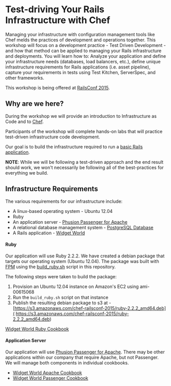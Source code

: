# Test-driving Your Rails Infrastructure with Chef

Managing your infrastructure with configuration management tools like Chef melds the practices of development and operations together. This workshop will focus on a development practice - Test Driven Development - and how that method can be applied to managing your Rails infrastructure and deployments. You will learn how to: Analyze your application and define your infrastructure needs (databases, load balancers, etc.), define unique infrastructure requirements for Rails applications (i.e. asset pipeline), capture your requirements in tests using Test Kitchen, ServerSpec, and other frameworks.

This workshop is being offered at [RailsConf 2015](http://railsconf.com/).

## Why are we here?

During the workshop we will provide an introduction to Infrastructure as Code and to [Chef](http://chef.io).

Participants of the workshop will complete hands-on labs that will practice test-driven infrastructure code development.

Our goal is to build the infrastructure required to run a [basic Rails application](https://github.com/nellshamrell/widgetworld).

**NOTE**:  While we will be following a test-driven approach and the end result should work, we won't necessarily be following all of the best-practices for everything we build.

## Infrastructure Requirements

The various requirements for our infrastructure include:

* A linux-based operating system - Ubuntu 12.04
* Ruby
* An application server - [Phusion Passenger for Apache](https://www.phusionpassenger.com/)
* A relational database management system - [PostgreSQL Database](http://www.postgresql.org/)
* A Rails application - [Widget World](https://github.com/nellshamrell/widgetworld)


#### Ruby

Our application will use Ruby 2.2.2.  We have created a debian package that targets our operating system (Ubuntu 12.04).  The package was built with [FPM](https://rubygems.org/gems/fpm/versions/1.3.3) using the [build_ruby.sh](build_ruby.sh) script in this repository.

The following steps were taken to build the package:

1. Provision an Ubuntu 12.04 instance on Amazon's EC2 using ami-00615068
1. Run the `build_ruby.sh` script on that instance
1. Publish the resulting debian package to s3 at - [https://s3.amazonaws.com/chef-railsconf-2015/ruby-2.2.2_amd64.deb]( https://s3.amazonaws.com/chef-railsconf-2015/ruby-2.2.2_amd64.deb)

[Widget World Ruby Cookbook](ruby_cookbook.md)

#### Application Server

Our application will use [Phusion Passenger for Apache](https://www.phusionpassenger.com/).  There may be other applications within our company that require Apache, but not Passenger.  We will manage both components in individual cookbooks.

* [Widget World Apache Cookbook](apache_cookbook.md)
* [Widget World Passenger Cookbook](passenger_cookbook.md)
